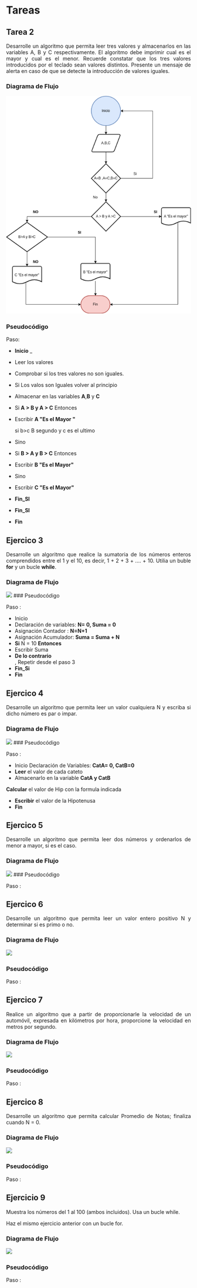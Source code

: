 <div align="justify">
 
# Tareas
  

## Tarea 2 <a name="ejercico-2"></a>

Desarrolle un algoritmo que permita leer tres valores y almacenarlos en las variables A, B y C respectivamente. El algoritmo debe imprimir cual es el mayor y cual es el menor. Recuerde constatar que los tres valores introducidos por el teclado sean valores distintos. Presente un mensaje de alerta en caso de que se detecte la introducción de valores iguales. 

### Diagrama de Flujo

<img src="images/Diagrama_flujo2.drawio.png">

### Pseudocódigo

Paso:

* __Inicio__
_

* Leer los valores

* Comprobar si los tres valores no son iguales.

* Si Los valos son Iguales volver al principio

* Almacenar en las variables __A__,__B__ y __C__

* Si __A > B y A > C__ Entonces

* Escribir __A "Es el Mayor "__

  si b>c
  B segundo y c es el ultimo

* Sino

* Si __B > A y B > C__ Entonces

* Escribir __B "Es el Mayor"__

* Sino

* Escribir __C "Es el Mayor"__

* __Fin_SI__

* __Fin_SI__

* __Fin__

## Ejercico 3 <a name="ejercico-3"></a>

Desarrolle un algoritmo que realice la sumatoria de los números enteros comprendidos entre el 1 y el 10,
es decir, 1 + 2 + 3 + .... + 10.
 Utilia un buble __for__ y un bucle __while__.

### Diagrama de Flujo


<img src="images/Diagrama_flujo3.drawio.png">
###  Pseudocódigo

Paso :

* Inicio
* Declaración de variables:
  __N= 0, Suma = 0__
* Asignación Contador :
  __N=N+1__
* Asignación Acumulador:
  __Suma = Suma + N__
* __Si__ N = 10 __Entonces__
* Escribir Suma
* __De lo contrario__ <br>
, Repetir desde el
  paso 3
* __Fin_Si__
* __Fin__

## Ejercico 4 <a name="ejercico-4"></a>

Desarrolle un algoritmo que permita leer un valor cualquiera N y escriba si dicho número es par o impar.

### Diagrama de Flujo


<img src="images/.drawio.png">
###  Pseudocódigo

Paso :

* Inicio
 Declaración de Variables: __CatA= 0, CatB=0__
* __Leer__ el valor de cada cateto
* Almacenarlo en la variable __CatA y CatB__

__Calcular__ el valor de Hip con la
formula indicada
* __Escribir__ el valor de la Hipotenusa
* __Fin__


## Ejercico 5 <a name="ejercico-5"></a>

Desarrolle un algoritmo que permita leer dos números y ordenarlos de menor a mayor, si es el caso.

### Diagrama de Flujo


<img src="images/.drawio.png">
###  Pseudocódigo

Paso :


## Ejercico 6 <a name="ejercico-6"></a>

Desarrolle un algoritmo que permita leer un valor entero positivo N y determinar si es primo o no.
### Diagrama de Flujo

<img src="images/Diagrama_flujo6.drawio">

###  Pseudocódigo

Paso :

## Ejercico 7 <a name="ejercico-7"></a>

Realice un algoritmo que a partir de proporcionarle la velocidad de un automóvil, expresada en kilómetros por hora, proporcione la velocidad en metros por segundo.
### Diagrama de Flujo

<img src="images/.drawio.png">

###  Pseudocódigo

Paso :


## Ejercico 8 <a name="ejercico-8"></a>
Desarrolle un algoritmo que permita calcular Promedio de Notas; finaliza cuando N = 0.

### Diagrama de Flujo

<img src="images/.drawio.png">

###  Pseudocódigo

Paso :

## Ejercicio 9 <a name="ejercico-9"></a>


Muestra los números del 1 al 100 (ambos incluidos). Usa un bucle while.

Haz el mismo ejercicio anterior con un bucle for.

### Diagrama de Flujo

<img src="images/.drawio.png">

###  Pseudocódigo

Paso :


</div>